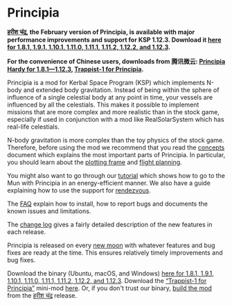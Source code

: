 # Principia

**[हरीश चंद्र](https://github.com/mockingbirdnest/Principia/wiki/Change-Log#%E0%A4%B9%E0%A4%B0%E0%A5%80%E0%A4%B6-%E0%A4%9A%E0%A4%82%E0%A4%A6%E0%A5%8D%E0%A4%B0), the February version of Principia, is available with major performance improvements and support for KSP 1.12.3.  Download it [here for 1.8.1, 1.9.1, 1.10.1, 1.11.0, 1.11.1, 1.11.2, 1.12.2, and 1.12.3](https://bit.ly/3gamM5Q).**

**For the convenience of Chinese users, downloads from 腾讯微云: [Principia Hardy for 1.8.1—1.12.3](https://share.weiyun.com/ebLOKHkh), [Trappist-1 for Principia](https://share.weiyun.com/5wVtWYQ).**

Principia is a mod for Kerbal Space Program (KSP) which implements N-body and extended body gravitation.  Instead of being within the sphere of influence of a single celestial body at any point in time, your vessels are influenced by all the celestials.  This makes it possible to implement missions that are more complex and more realistic than in the stock game, especially if used in conjunction with a mod like RealSolarSystem which has real-life celestials.

N-body gravitation is more complex than the toy physics of the stock game.  Therefore, before using the mod we recommend that you read the [concepts](https://github.com/mockingbirdnest/Principia/wiki/Concepts) document which explains the most important parts of Principia.  In particular, you should learn about the [plotting frame](https://github.com/mockingbirdnest/Principia/wiki/Concepts#plotting-frame) and [flight planning](https://github.com/mockingbirdnest/Principia/wiki/Concepts#flight-planning).

You might also want to go through our
[tutorial](https://github.com/mockingbirdnest/Principia/wiki/A-guide-to-going-to-the-Mun-with-Principia) which shows how 
to go to the Mun with Principia in an energy-efficient manner.  We also have a guide explaining how to use the support for [rendezvous](https://github.com/mockingbirdnest/Principia/wiki/A-guide-to-performing-low-orbit-rendezvous).

The [FAQ](https://github.com/mockingbirdnest/Principia/wiki/Installing,-reporting-bugs,-and-frequently-asked-questions) explain how to install, how to report bugs and documents the known issues and limitations.

The [change log](https://github.com/mockingbirdnest/Principia/wiki/Change-Log) gives a fairly detailed description of the new features in each release.

Principia is released on every [new moon](https://en.wikipedia.org/wiki/New_moon) with whatever features and bug fixes are ready at the time.  This ensures relatively timely improvements and bug fixes.

Download the binary (Ubuntu, macOS, and Windows) [here for 1.8.1, 1.9.1, 1.10.1, 1.11.0, 1.11.1, 1.11.2, 1.12.2, and 1.12.3](https://bit.ly/3gamM5Q).  Download the [“Trappist-1 for Principia”](https://github.com/mockingbirdnest/Principia/wiki/Installing,-reporting-bugs,-and-frequently-asked-questions#installing-trappist-1-for-principia) mini-mod [here](https://bit.ly/2ZHf3Tt).  Or, if you don't trust our binary, [build the mod](https://github.com/mockingbirdnest/Principia/blob/master/documentation/Setup.md) from the [हरीश चंद्र](https://github.com/mockingbirdnest/Principia/releases/tag/2022020106-%E0%A4%B9%E0%A4%B0%E0%A5%80%E0%A4%B6%E0%A4%9A%E0%A4%82%E0%A4%A6%E0%A5%8D%E0%A4%B0) release.
